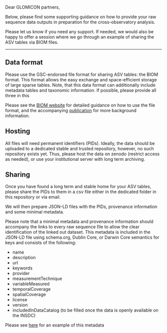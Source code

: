 Dear GLOMICON partners,

Below, please find some supporting guidance on how to provide your raw sequence data outputs in preparation for the cross-observatory analysis.

Please let us know if you need any support. If needed, we would also be happy to offer a session where we go through an example of sharing the ASV tables via BIOM files.

---

## Data format
Please use the GSC-endorsed file format for sharing ASV tables: the BIOM format. This format allows the easy exchange and space-efficient storage of large sparse tables.
Note, that this data format can additionally include metadata tables and taxonomic information. If possible, please provide all three in this

Please see the [BIOM website](http://biom-format.org/index.html) for detailed guidance on how to use the file format, and the accompanying [publication](https://doi.org/10.1186%2F2047-217X-1-7) for more background information. 

## Hosting
All files will need permanent identifiers (PIDs). Ideally, the data should be uploaded to a dedicated stable and trusted repository, however, no such repository exists yet. Thus, please host the data on zenodo (restrict access as needed), or use your institutional server with long term archiving.

## Sharing
Once you have found a long term and stable home for your ASV tables, please share the PIDs to them in a csv file either in the dedicated folder in this repository or via email.

We will then prepare JSON-LD files with the PIDs, provenance information and some minimal metadata.

Please note that a minimal metadata and provenance information should accompany the links to every raw sequence file to allow the clear identification of the linked out dataset.
This metadata is included in the JSON-LD file using schema.org, Dublin Core, or Darwin Core semantics for keys and consists of the following:
- name
- description
- url
- keywords
- provider
- measurementTechnique
- variableMeasured
- temporalCoverage
- spatialCoverage
- license
- version
- includedInDataCatalog (to be filled once the data is openly available on the INSDC)

Please see [here](https://github.com/GLOMICON/intercomparison/blob/main/ASVtables/ASVtableExample.json) for an example of this metadata
